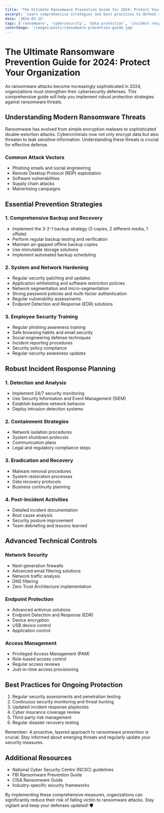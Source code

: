 ```yaml
---
title: 'The Ultimate Ransomware Prevention Guide for 2024: Protect Your Organization'
excerpt: 'Learn comprehensive strategies and best practices to defend against ransomware attacks, including backup solutions, employee training, and incident response planning.'
date: '2024-03-15'
tags: ['ransomware', 'cybersecurity', 'data protection', 'incident response', 'security best practices']
coverImage: '/images/posts/ransomware-prevention-guide.jpg'
---
```


# The Ultimate Ransomware Prevention Guide for 2024: Protect Your Organization

As ransomware attacks become increasingly sophisticated in 2024, organizations must strengthen their cybersecurity defenses. This comprehensive guide will help you implement robust protection strategies against ransomware threats.

## Understanding Modern Ransomware Threats

Ransomware has evolved from simple encryption malware to sophisticated double-extortion attacks. Cybercriminals now not only encrypt data but also threaten to leak sensitive information. Understanding these threats is crucial for effective defense.

### Common Attack Vectors
- Phishing emails and social engineering
- Remote Desktop Protocol (RDP) exploitation
- Software vulnerabilities
- Supply chain attacks
- Malvertising campaigns

## Essential Prevention Strategies

### 1. Comprehensive Backup and Recovery
- Implement the 3-2-1 backup strategy (3 copies, 2 different media, 1 offsite)
- Perform regular backup testing and verification
- Maintain air-gapped offline backup copies
- Use immutable storage solutions
- Implement automated backup scheduling

### 2. System and Network Hardening
- Regular security patching and updates
- Application whitelisting and software restriction policies
- Network segmentation and micro-segmentation
- Strong password policies and multi-factor authentication
- Regular vulnerability assessments
- Endpoint Detection and Response (EDR) solutions

### 3. Employee Security Training
- Regular phishing awareness training
- Safe browsing habits and email security
- Social engineering defense techniques
- Incident reporting procedures
- Security policy compliance
- Regular security awareness updates

## Robust Incident Response Planning

### 1. Detection and Analysis
- Implement 24/7 security monitoring
- Use Security Information and Event Management (SIEM)
- Establish baseline network behavior
- Deploy intrusion detection systems

### 2. Containment Strategies
- Network isolation procedures
- System shutdown protocols
- Communication plans
- Legal and regulatory compliance steps

### 3. Eradication and Recovery
- Malware removal procedures
- System restoration processes
- Data recovery protocols
- Business continuity planning

### 4. Post-Incident Activities
- Detailed incident documentation
- Root cause analysis
- Security posture improvement
- Team debriefing and lessons learned

## Advanced Technical Controls

### Network Security
- Next-generation firewalls
- Advanced email filtering solutions
- Network traffic analysis
- DNS filtering
- Zero Trust Architecture implementation

### Endpoint Protection
- Advanced antivirus solutions
- Endpoint Detection and Response (EDR)
- Device encryption
- USB device control
- Application control

### Access Management
- Privileged Access Management (PAM)
- Role-based access control
- Regular access reviews
- Just-in-time access provisioning

## Best Practices for Ongoing Protection

1. Regular security assessments and penetration testing
2. Continuous security monitoring and threat hunting
3. Updated incident response playbooks
4. Cyber insurance coverage review
5. Third-party risk management
6. Regular disaster recovery testing

Remember: A proactive, layered approach to ransomware prevention is crucial. Stay informed about emerging threats and regularly update your security measures.

## Additional Resources

- National Cyber Security Centre (NCSC) guidelines
- FBI Ransomware Prevention Guide
- CISA Ransomware Guide
- Industry-specific security frameworks

By implementing these comprehensive measures, organizations can significantly reduce their risk of falling victim to ransomware attacks. Stay vigilant and keep your defenses updated! 🛡️